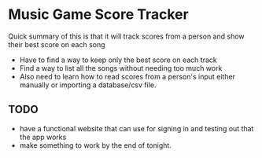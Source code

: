 # Music Game Score Tracker

Quick summary of this is that it will track scores from a person and show their best score on each song

- Have to find a way to keep only the best score on each track
- Find a way to list all the songs without needing too much work
- Also need to learn how to read scores from a person's input either manually or importing a database/csv file.

## TODO

- have a functional website that can use for signing in and testing out that the app works
- make something to work by the end of tonight.